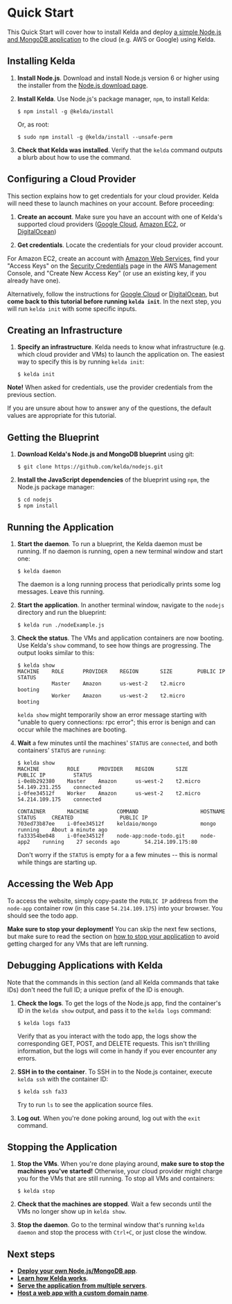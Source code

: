 # Quick Start
This Quick Start will cover how to install Kelda and deploy [a simple Node.js and
MongoDB application](https://github.com/kelda/node-todo.git) to the cloud (e.g.
AWS or Google) using Kelda.

## Installing Kelda
1. **Install Node.js**. Download and install Node.js version 6 or higher
using the installer from the [Node.js download page](https://nodejs.org/en/download/).
2. **Install Kelda**. Use Node.js's package manager, `npm`, to install Kelda:

    ```console
    $ npm install -g @kelda/install
    ```

    Or, as root:

    ```console
    $ sudo npm install -g @kelda/install --unsafe-perm
    ```
3. **Check that Kelda was installed**. Verify that the `kelda` command outputs a
blurb about how to use the command.

## Configuring a Cloud Provider
This section explains how to get credentials for your cloud provider. Kelda will
need these to launch machines on your account. Before proceeding:

1. **Create an account**. Make sure you have an account with one of Kelda's
  supported cloud providers ([Google Cloud](https://cloud.google.com/),
  [Amazon EC2](https://aws.amazon.com/ec2/), or
  [DigitalOcean](https://www.digitalocean.com/))

2. **Get credentials**. Locate the credentials for your cloud provider account.

For Amazon EC2, create an account with [Amazon Web Services](https://aws.amazon.com/ec2/),
find your "Access Keys" on the
[Security Credentials](https://console.aws.amazon.com/iam/home?#security_credential)
page in the AWS Management Console, and "Create New Access Key" (or use an
existing key, if you already have one).

Alternatively, follow the instructions for [Google Cloud](http://docs.kelda.io/#google-compute-engine)
or [DigitalOcean](http://docs.kelda.io/#digitalocean), but **come back to this
tutorial before running `kelda init`**. In the next step, you will run
`kelda init` with some specific inputs.

## Creating an Infrastructure
1. **Specify an infrastructure**. Kelda needs to know what infrastructure (e.g. which
  cloud provider and VMs) to launch the application on. The easiest way to specify
  this is by running `kelda init`:

    ```console
    $ kelda init
    ```

**Note!** When asked for credentials, use the provider credentials from the
previous section.

<aside class="notice">If you are unsure about how to answer any of the
questions, the default values are appropriate for this tutorial.
</aside>

## Getting the Blueprint

1. **Download Kelda's Node.js and MongoDB blueprint** using git:

    ```console
    $ git clone https://github.com/kelda/nodejs.git
    ```

2. **Install the JavaScript dependencies** of the blueprint using `npm`, the
Node.js package manager:

    ```console
    $ cd nodejs
    $ npm install
    ```

## Running the Application

1. **Start the daemon**. To run a blueprint, the Kelda daemon must be running.
If no daemon is running, open a new terminal window and start one:

    ```console
    $ kelda daemon
    ```

    The daemon is a long running process that periodically prints some log messages.
    Leave this running.

2. **Start the application**. In another terminal window, navigate to the `nodejs`
    directory and run the blueprint:

    ```console
    $ kelda run ./nodeExample.js
    ```

3. **Check the status**. The VMs and application containers are now booting.
Use Kelda's `show` command, to see how things are progressing.
The output looks similar to this:

    ```console
    $ kelda show
    MACHINE    ROLE      PROVIDER    REGION       SIZE        PUBLIC IP    STATUS
               Master    Amazon      us-west-2    t2.micro                 booting
               Worker    Amazon      us-west-2    t2.micro                 booting
    ```

    `kelda show` might temporarily show an error message starting with
    "unable to query connections: rpc error"; this error is benign and can occur
    while the machines are booting.

4. **Wait** a few minutes until the machines' `STATUS` are `connected`, and
both containers' `STATUS` are `running`:

    ```console
    $ kelda show
    MACHINE         ROLE      PROVIDER    REGION       SIZE        PUBLIC IP         STATUS
    i-0e8b292380    Master    Amazon      us-west-2    t2.micro    54.149.231.255    connected
    i-0fee34512f    Worker    Amazon      us-west-2    t2.micro    54.214.109.175    connected

    CONTAINER       MACHINE         COMMAND                    HOSTNAME     STATUS     CREATED               PUBLIC IP
    703ed73b87ee    i-0fee34512f    keldaio/mongo              mongo        running    About a minute ago
    fa33354be048    i-0fee34512f    node-app:node-todo.git     node-app2    running    27 seconds ago        54.214.109.175:80
    ```

    Don't worry if the `STATUS` is empty for a a few minutes -- this is
    normal while things are starting up.

## Accessing the Web App
To access the website, simply copy-paste the `PUBLIC IP` address from the
`node-app` container row (in this case `54.214.109.175`) into your browser.
You should see the todo app.

<aside class="notice"><strong>Make sure to stop your deployment!</strong> You
can skip the next few sections, but make sure to read the section on
<a href="http://docs.kelda.io/#stopping-the-application">how to stop your
application</a> to avoid getting charged for any VMs that are left running.
</aside>

## Debugging Applications with Kelda
Note that the commands in this section (and all Kelda commands that take IDs)
don't need the full ID; a unique prefix of the ID is enough.

1. **Check the logs**. To get the logs of the Node.js app, find the
container's ID in the `kelda show` output, and pass it to the `kelda logs`
command:

    ```console
    $ kelda logs fa33
    ```
    Verify that as you interact with the todo app, the logs show the
    corresponding GET, POST, and DELETE requests. This isn't thrilling information,
    but the logs will come in handy if you ever encounter any errors.

2. **SSH in to the container**. To SSH in to the Node.js container, execute
`kelda ssh` with the container ID:

    ```console
    $ kelda ssh fa33
    ```

    Try to run `ls` to see the application source files.

3. **Log out**. When you're done poking around, log out with the `exit` command.

## Stopping the Application
1. **Stop the VMs**. When you're done playing around, __make sure to stop the machines
you've started!__ Otherwise, your cloud provider might charge you for the
VMs that are still running.  To stop all VMs and containers:

    ```console
    $ kelda stop
    ```
2. **Check that the machines are stopped**. Wait a few seconds until the VMs no
longer show up in `kelda show`.
3. **Stop the daemon**. Go to the terminal window that's running `kelda daemon`
and stop the process with `Ctrl+C`, or just close the window.

## Next steps
* [**Deploy your own Node.js/MongoDB app**](https://github.com/kelda/nodejs#deploying-your-own-nodejs-and-mongodb-application).
* [**Learn how Kelda works**](#how-kelda-works).
* [**Serve the application from multiple servers**](#how-to-run-a-replicated-load-balanced-application-behind-a-single-ip-address).
* [**Host a web app with a custom domain name**](#how-to-give-your-application-a-custom-domain-name).
